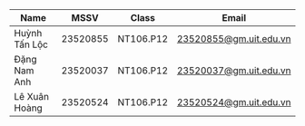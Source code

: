 |Name|MSSV|Class|Email|
|----|----|-----|-----|
|Huỳnh Tấn Lộc|23520855|NT106.P12|23520855@gm.uit.edu.vn|
|Đặng Nam Anh|23520037|NT106.P12|23520037@gm.uit.edu.vn|
|Lê Xuân Hoàng|23520524|NT106.P12|23520524@gm.uit.edu.vn|
